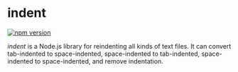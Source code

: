 indent
======

[![npm version](https://badge.fury.io/js/%40alexreg%2Freindent.svg)](https://badge.fury.io/js/%40alexreg%2Freindent)

*indent* is a Node.js library for reindenting all kinds of text files. It can convert tab-indented to space-indented, space-indented to tab-indented, space-indented to space-indented, and remove indentation.
